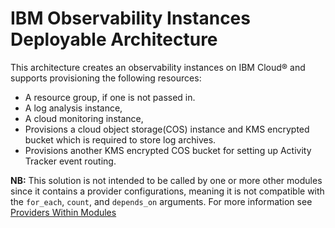 # IBM Observability Instances Deployable Architecture

This architecture creates an observability instances on IBM Cloud®  and supports provisioning the following resources:

- A resource group, if one is not passed in.
- A log analysis instance,
- A cloud monitoring instance,
- Provisions a cloud object storage(COS) instance and KMS encrypted bucket which is required to store log archives.
- Provisions another KMS encrypted COS bucket for setting up Activity Tracker event routing.

**NB:** This solution is not intended to be called by one or more other modules since it contains a provider configurations, meaning it is not compatible with the `for_each`, `count`, and `depends_on` arguments. For more information see [Providers Within Modules](https://developer.hashicorp.com/terraform/language/modules/develop/providers)
